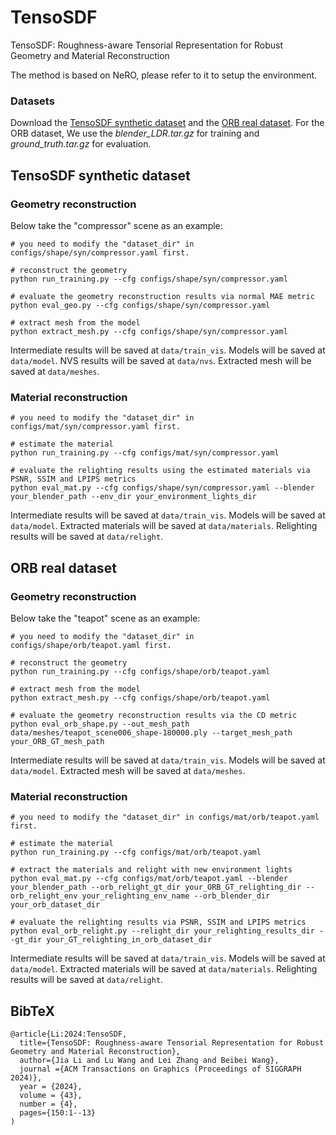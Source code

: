 # TensoSDF
TensoSDF: Roughness-aware Tensorial Representation for Robust Geometry and Material Reconstruction

The method is based on NeRO, please refer to it to setup the environment.

### Datasets
Download the [TensoSDF synthetic dataset](https://drive.google.com/file/d/1JI2kMvi_79JIUBGbUBckxeCAgrWEW0kl/view?usp=drive_link) and the [ORB real dataset](https://stanfordorb.github.io/). For the ORB dataset, We use the *blender_LDR.tar.gz* for training and *ground_truth.tar.gz* for evaluation.

## TensoSDF synthetic dataset
### Geometry reconstruction

Below take the "compressor" scene as an example:

```
# you need to modify the "dataset_dir" in configs/shape/syn/compressor.yaml first.

# reconstruct the geometry
python run_training.py --cfg configs/shape/syn/compressor.yaml

# evaluate the geometry reconstruction results via normal MAE metric
python eval_geo.py --cfg configs/shape/syn/compressor.yaml

# extract mesh from the model
python extract_mesh.py --cfg configs/shape/syn/compressor.yaml
```

Intermediate results will be saved at ```data/train_vis```. Models will be saved at ```data/model```. NVS results will be saved at ```data/nvs```. Extracted mesh will be saved at ```data/meshes```.

### Material reconstruction

```
# you need to modify the "dataset_dir" in configs/mat/syn/compressor.yaml first.

# estimate the material
python run_training.py --cfg configs/mat/syn/compressor.yaml

# evaluate the relighting results using the estimated materials via PSNR, SSIM and LPIPS metrics
python eval_mat.py --cfg configs/shape/syn/compressor.yaml --blender your_blender_path --env_dir your_environment_lights_dir
```
Intermediate results will be saved at ```data/train_vis```. Models will be saved at ```data/model```. Extracted materials will be saved at ```data/materials```. Relighting results will be saved at ```data/relight```.

## ORB real dataset
### Geometry reconstruction

Below take the "teapot" scene as an example:

```
# you need to modify the "dataset_dir" in configs/shape/orb/teapot.yaml first.

# reconstruct the geometry
python run_training.py --cfg configs/shape/orb/teapot.yaml

# extract mesh from the model
python extract_mesh.py --cfg configs/shape/orb/teapot.yaml

# evaluate the geometry reconstruction results via the CD metric
python eval_orb_shape.py --out_mesh_path data/meshes/teapot_scene006_shape-180000.ply --target_mesh_path your_ORB_GT_mesh_path
```

Intermediate results will be saved at ```data/train_vis```. Models will be saved at ```data/model```. Extracted mesh will be saved at ```data/meshes```.

### Material reconstruction

```
# you need to modify the "dataset_dir" in configs/mat/orb/teapot.yaml first.

# estimate the material
python run_training.py --cfg configs/mat/orb/teapot.yaml

# extract the materials and relight with new environment lights
python eval_mat.py --cfg configs/mat/orb/teapot.yaml --blender your_blender_path --orb_relight_gt_dir your_ORB_GT_relighting_dir --orb_relight_env your_relighting_env_name --orb_blender_dir your_orb_dataset_dir

# evaluate the relighting results via PSNR, SSIM and LPIPS metrics
python eval_orb_relight.py --relight_dir your_relighting_results_dir --gt_dir your_GT_relighting_in_orb_dataset_dir
```
Intermediate results will be saved at ```data/train_vis```. Models will be saved at ```data/model```. Extracted materials will be saved at ```data/materials```. Relighting results will be saved at ```data/relight```.

## BibTeX
```
@article{Li:2024:TensoSDF,
  title={TensoSDF: Roughness-aware Tensorial Representation for Robust Geometry and Material Reconstruction},
  author={Jia Li and Lu Wang and Lei Zhang and Beibei Wang},
  journal ={ACM Transactions on Graphics (Proceedings of SIGGRAPH 2024)},
  year = {2024},
  volume = {43},
  number = {4},
  pages={150:1--13}
)
```

